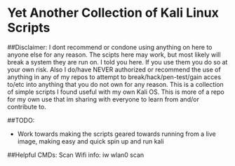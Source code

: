 # Yet Another Collection of Kali Linux Scripts
##Disclaimer: I dont recommend or condone using anything on here to anyone else for any reason. The scipts here may work, but most likely will break a system they are run on. I told you here. If you use them you do so at your own risk. Also I do/have NEVER authorized or recommend the use of anything in any of my repos to attempt to break/hack/pen-test/gain acces to/etc into anything that you do not own for any reason. This is a collection of simple scripts I found useful with my own Kali OS. This is more of a repo for my own use that im sharing with everyone to learn from and/or contribute to.

##TODO:
- Work towards making the scripts geared towards running from a live image, making easy and quick spin up and run kali

##Helpful CMDs:
Scan Wifi info: iw wlan0 scan

